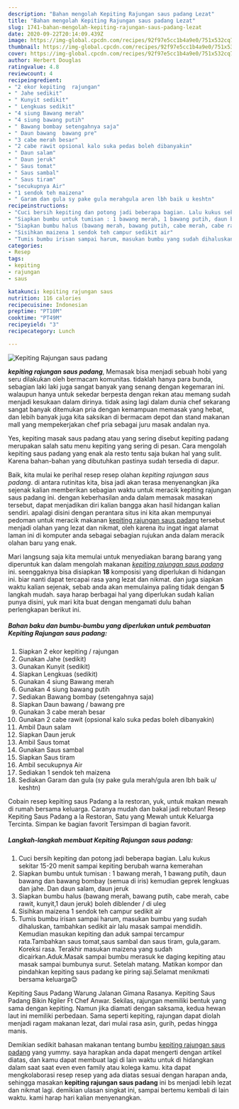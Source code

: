 ```yaml
---
description: "Bahan mengolah Kepiting Rajungan saus padang Lezat"
title: "Bahan mengolah Kepiting Rajungan saus padang Lezat"
slug: 1741-bahan-mengolah-kepiting-rajungan-saus-padang-lezat
date: 2020-09-22T20:14:09.439Z
image: https://img-global.cpcdn.com/recipes/92f97e5cc1b4a9e0/751x532cq70/kepiting-rajungan-saus-padang-foto-resep-utama.jpg
thumbnail: https://img-global.cpcdn.com/recipes/92f97e5cc1b4a9e0/751x532cq70/kepiting-rajungan-saus-padang-foto-resep-utama.jpg
cover: https://img-global.cpcdn.com/recipes/92f97e5cc1b4a9e0/751x532cq70/kepiting-rajungan-saus-padang-foto-resep-utama.jpg
author: Herbert Douglas
ratingvalue: 4.8
reviewcount: 4
recipeingredient:
- "2 ekor kepiting  rajungan"
- " Jahe sedikit"
- " Kunyit sedikit"
- " Lengkuas sedikit"
- "4 siung Bawang merah"
- "4 siung bawang putih"
- " Bawang bombay setengahnya saja"
- " Daun bawang  bawang pre"
- "3 cabe merah besar"
- "2 cabe rawit opsional kalo suka pedas boleh dibanyakin"
- " Daun salam"
- " Daun jeruk"
- " Saus tomat"
- " Saus sambal"
- " Saus tiram"
- "secukupnya Air"
- "1 sendok teh maizena"
- " Garam dan gula sy pake gula merahgula aren lbh baik u keshtn"
recipeinstructions:
- "Cuci bersih kepiting dan potong jadi beberapa bagian. Lalu kukus sekitar 15-20 menit sampai kepiting berubah warna kemerahan"
- "Siapkan bumbu untuk tumisan : 1 bawang merah, 1 bawang putih, daun bawang dan bawang bombay (semua di iris) kemudian geprek lengkuas dan jahe. Dan daun salam, daun jeruk"
- "Siapkan bumbu halus (bawang merah, bawang putih, cabe merah, cabe rawit, kunyit,1 daun jeruk) boleh diblender / di uleg"
- "Sisihkan maizena 1 sendok teh campur sedikit air"
- "Tumis bumbu irisan sampai harum, masukan bumbu yang sudah dihaluskan, tambahkan sedikit air lalu masak sampai mendidih. Kemudian masukan kepiting dan aduk sampai tercampur rata.Tambahkan saus tomat,saus sambal dan saus tiram, gula,garam. Koreksi rasa. Terakhir masukan maizena yang sudah dicairkan.Aduk.Masak sampai bumbu merasuk ke daging kepiting atau masak sampai bumbunya surut. Setelah matang. Matikan kompor dan pindahkan kepiting saus padang ke piring saji.Selamat menikmati bersama keluarga😊"
categories:
- Resep
tags:
- kepiting
- rajungan
- saus

katakunci: kepiting rajungan saus 
nutrition: 116 calories
recipecuisine: Indonesian
preptime: "PT10M"
cooktime: "PT49M"
recipeyield: "3"
recipecategory: Lunch

---
```



![Kepiting Rajungan saus padang](https://img-global.cpcdn.com/recipes/92f97e5cc1b4a9e0/751x532cq70/kepiting-rajungan-saus-padang-foto-resep-utama.jpg)

<b><i>kepiting rajungan saus padang</i></b>, Memasak bisa menjadi sebuah hobi yang seru dilakukan oleh bermacam komunitas. tidaklah hanya para bunda, sebagian laki laki juga sangat banyak yang senang dengan kegemaran ini. walaupun hanya untuk sekedar berpesta dengan rekan atau memang sudah menjadi kesukaan dalam dirinya. tidak asing lagi dalam dunia chef sekarang sangat banyak ditemukan pria dengan kemampuan memasak yang hebat, dan lebih banyak juga kita saksikan di bermacam depot dan stand makanan mall yang mempekerjakan chef pria sebagai juru masak andalan nya.

Yes, kepiting masak saus padang atau yang sering disebut kepiting padang merupakan salah satu menu kepiting yang sering di pesan. Cara mengolah kepiting saus padang yang enak ala resto tentu saja bukan hal yang sulit. Karena bahan-bahan yang dibutuhkan pastinya sudah tersedia di dapur.

Baik, kita mulai ke perihal resep resep olahan <i>kepiting rajungan saus padang</i>. di antara rutinitas kita, bisa jadi akan terasa menyenangkan jika sejenak kalian memberikan sebagian waktu untuk meracik kepiting rajungan saus padang ini. dengan keberhasilan anda dalam memasak masakan tersebut, dapat menjadikan diri kalian bangga akan hasil hidangan kalian sendiri. apalagi disini dengan perantara situs ini kita akan mempunyai pedoman untuk meracik makanan <u>kepiting rajungan saus padang</u> tersebut menjadi olahan yang lezat dan nikmat, oleh karena itu ingat ingat alamat laman ini di komputer anda sebagai sebagian rujukan anda dalam meracik olahan baru yang enak.


Mari langsung saja kita memulai untuk menyediakan barang barang yang diperuntuk kan dalam mengolah makanan <u><i>kepiting rajungan saus padang</i></u> ini. seenggaknya bisa disiapkan <b>18</b> komposisi yang diperlukan di hidangan ini. biar nanti dapat tercapai rasa yang lezat dan nikmat. dan juga siapkan waktu kalian sejenak, sebab anda akan memulainya paling tidak dengan <b>5</b> langkah mudah. saya harap berbagai hal yang diperlukan sudah kalian punya disini, yuk mari kita buat dengan mengamati dulu bahan perlengkapan berikut ini.

<!--inarticleads1-->

##### Bahan baku dan bumbu-bumbu yang diperlukan untuk pembuatan Kepiting Rajungan saus padang:

1. Siapkan 2 ekor kepiting / rajungan
1. Gunakan  Jahe (sedikit)
1. Gunakan  Kunyit (sedikit)
1. Siapkan  Lengkuas (sedikit)
1. Gunakan 4 siung Bawang merah
1. Gunakan 4 siung bawang putih
1. Sediakan  Bawang bombay (setengahnya saja)
1. Siapkan  Daun bawang / bawang pre
1. Gunakan 3 cabe merah besar
1. Gunakan 2 cabe rawit (opsional kalo suka pedas boleh dibanyakin)
1. Ambil  Daun salam
1. Siapkan  Daun jeruk
1. Ambil  Saus tomat
1. Gunakan  Saus sambal
1. Siapkan  Saus tiram
1. Ambil secukupnya Air
1. Sediakan 1 sendok teh maizena
1. Sediakan  Garam dan gula (sy pake gula merah/gula aren lbh baik u/ keshtn)


Cobain resep kepiting saus Padang a la restoran, yuk, untuk makan mewah di rumah bersama keluarga. Caranya mudah dan bakal jadi rebutan! Resep Kepiting Saus Padang a la Restoran, Satu yang Mewah untuk Keluarga Tercinta. Simpan ke bagian favorit Tersimpan di bagian favorit. 

<!--inarticleads2-->

##### Langkah-langkah membuat Kepiting Rajungan saus padang:

1. Cuci bersih kepiting dan potong jadi beberapa bagian. Lalu kukus sekitar 15-20 menit sampai kepiting berubah warna kemerahan
1. Siapkan bumbu untuk tumisan : 1 bawang merah, 1 bawang putih, daun bawang dan bawang bombay (semua di iris) kemudian geprek lengkuas dan jahe. Dan daun salam, daun jeruk
1. Siapkan bumbu halus (bawang merah, bawang putih, cabe merah, cabe rawit, kunyit,1 daun jeruk) boleh diblender / di uleg
1. Sisihkan maizena 1 sendok teh campur sedikit air
1. Tumis bumbu irisan sampai harum, masukan bumbu yang sudah dihaluskan, tambahkan sedikit air lalu masak sampai mendidih. Kemudian masukan kepiting dan aduk sampai tercampur rata.Tambahkan saus tomat,saus sambal dan saus tiram, gula,garam. Koreksi rasa. Terakhir masukan maizena yang sudah dicairkan.Aduk.Masak sampai bumbu merasuk ke daging kepiting atau masak sampai bumbunya surut. Setelah matang. Matikan kompor dan pindahkan kepiting saus padang ke piring saji.Selamat menikmati bersama keluarga😊


Kepiting Saus Padang Warung Jalanan Gimana Rasanya. Kepiting Saus Padang Bikin Ngiler Ft Chef Anwar. Sekilas, rajungan memiliki bentuk yang sama dengan kepiting. Namun jika diamati dengan saksama, kedua hewan laut ini memiliki perbedaan. Sama seperti kepiting, rajungan dapat diolah menjadi ragam makanan lezat, dari mulai rasa asin, gurih, pedas hingga manis. 

Demikian sedikit bahasan makanan tentang bumbu <u>kepiting rajungan saus padang</u> yang yummy. saya harapkan anda dapat mengerti dengan artikel diatas, dan kamu dapat membuat lagi di lain waktu untuk di hidangkan dalam saat saat even even family atau kolega kamu. kita dapat mengkolaborasi resep resep yang ada diatas sesuai dengan harapan anda, sehingga masakan <b>kepiting rajungan saus padang</b> ini bs menjadi lebih lezat dan nikmat lagi. demikian ulasan singkat ini, sampai bertemu kembali di lain waktu. kami harap hari kalian menyenangkan.
